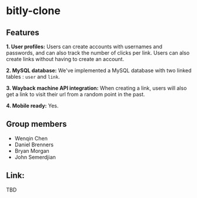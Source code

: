 # bitly-clone

## Features
**1. User profiles:** Users can create accounts with usernames and passwords, and can also track the number of clicks per link. Users can also create links without having to create an account.

**2. MySQL database:** We've implemented a MySQL database with two linked tables : `user` and `link`.

**3. Wayback machine API integration:** When creating a link, users will also get a link to visit their url from a random point in the past.

**4. Mobile ready:** Yes.

## Group members
* Wenqin Chen
* Daniel Brenners
* Bryan Morgan
* John Semerdjian

## Link:
TBD